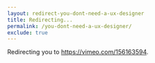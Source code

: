 ```yaml
---
layout: redirect-you-dont-need-a-ux-designer
title: Redirecting...
permalink: /you-dont-need-a-ux-designer/
exclude: true 
---
```


Redirecting you to <a href="https://vimeo.com/156163594">https://vimeo.com/156163594</a>.